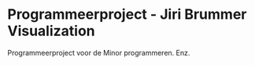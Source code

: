 Programmeerproject - Jiri Brummer
Visualization
==================

Programmeerproject voor de Minor programmeren. Enz.
